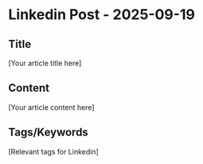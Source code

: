 # Linkedin Post - 2025-09-19

## Title
[Your article title here]

## Content
[Your article content here]

## Tags/Keywords
[Relevant tags for Linkedin]
